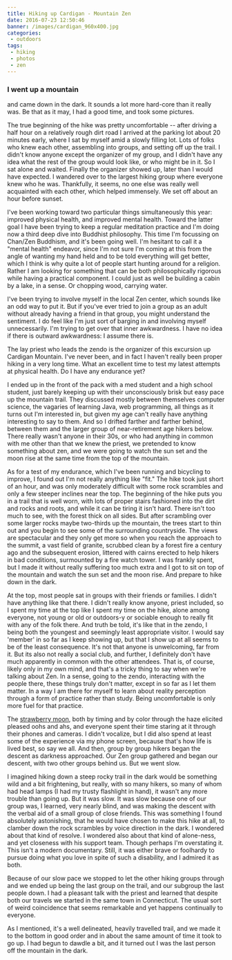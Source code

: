 ```yaml
---
title: Hiking up Cardigan - Mountain Zen
date: 2016-07-23 12:50:46
banner: /images/cardigan_960x400.jpg
categories:
 - outdoors
tags:
 - hiking
 - photos
 - zen
---
```

### I went up a mountain
and came down in the dark. It sounds a lot more hard-core than it really was. Be that as it may, I had a good time, and took some pictures.

<!--more-->

The true beginning of the hike was pretty uncomfortable -- after driving a half hour on a relatively rough dirt road I arrived at the parking lot about 20 minutes early, where I sat by myself amid a slowly filling lot. Lots of folks who knew each other, assembling into groups, and setting off up the trail. I didn't know anyone except the organizer of my group, and I didn't have any idea what the rest of the group would look like, or who might be in it. So I sat alone and waited. Finally the organizer showed up, later than I would have expected. I wandered over to the largest hiking group where everyone knew who he was. Thankfully, it seems, no one else was really well acquainted with each other, which helped immensely. We set off about an hour before sunset.

I've been working toward two particular things simultaneously this year: improved physical health, and improved mental health. Toward the latter goal I have been trying to keep a regular meditation practice and I'm doing now a third deep dive into Buddhist philosophy. This time I'm focussing on Chan/Zen Buddhism, and it's been going well. I'm hesitant to call it a "mental health" endeavor, since I'm not sure I'm coming at this from the angle of wanting my hand held and to be told everything will get better, which I think is why quite a lot of people start hunting around for a religion. Rather I am looking for something that can be both philosophically rigorous while having a practical component. I could just as well be building a cabin by a lake, in a sense. Or chopping wood, carrying water.

I've been trying to involve myself in the local Zen center, which sounds like an odd way to put it. But if you've ever tried to join a group as an adult without already having a friend in that group, you might understand the sentiment. I do feel like I'm just sort of barging in and involving myself unnecessarily. I'm trying to get over that inner awkwardness. I have no idea if there is outward awkwardness: I assume there is.

The lay priest who leads the zendo is the organizer of this excursion up Cardigan Mountain. I've never been, and in fact I haven't really been proper hiking in a very long time. What an excellent time to test my latest attempts at physical health. Do I have any endurance yet?

I ended up in the front of the pack with a med student and a high school student, just barely keeping up with their unconsciously brisk but easy pace up the mountain trail. They discussed mostly between themselves computer science, the vagaries of learning Java, web programming, all things as it turns out I'm interested in, but given my age can't really have anything interesting to say to them. And so I drifted farther and farther behind, between them and the larger group of near-retirement age hikers below. There really wasn't anyone in their 30s, or who had anything in common with me other than that we knew the priest, we pretended to know something about zen, and we were going to watch the sun set and the moon rise at the same time from the top of the mountain.

As for a test of my endurance, which I've been running and bicycling to improve, I found out I'm not really anything like "fit." The hike took just short of an hour, and was only moderately difficult with some rock scrambles and only a few steeper inclines near the top. The beginning of the hike puts you in a trail that is well worn, with lots of proper stairs fashioned into the dirt and rocks and roots, and while it can be tiring it isn't hard. There isn't too much to see, with the forest thick on all sides. But after scrambling over some larger rocks maybe two-thirds up the mountain, the trees start to thin out and you begin to see some of the surrounding countryside. The views are spectacular and they only get more so when you reach the approach to the summit, a vast field of granite, scrubbed clean by a forest fire a century ago and the subsequent erosion, littered with cairns erected to help hikers in bad conditions, surmounted by a fire watch tower. I was frankly spent, but I made it without really suffering too much extra and I got to sit on top of the mountain and watch the sun set and the moon rise. And prepare to hike down in the dark.

At the top, most people sat in groups with their friends or families. I didn't have anything like that there. I didn't really know anyone, priest included, so I spent my time at the top like I spent my time on the hike, alone among everyone, not young or old or outdoors-y or sociable enough to really fit with any of the folk there. And truth be told, it's like that in the zendo, I being both the youngest and seemingly least appropriate visitor. I would say 'member' in so far as I keep showing up, but that I show up at all seems to be of the least consequence. It's not that anyone is unwelcoming, far from it. But its also not really a social club, and further, I definitely don't have much apparently in common with the other attendees. That is, of course, likely only in my own mind, and that's a tricky thing to say when we're talking about Zen. In a sense, going to the zendo, interacting with the people there, these things truly don't matter, except in so far as I let them matter. In a way I am there for myself to learn about reality perception through a form of practice rather than study. Being uncomfortable is only more fuel for that practice.

The [strawberry moon](https://en.wiktionary.org/wiki/strawberry_moon), both by timing and by color through the haze elicited pleased oohs and ahs, and everyone spent their time staring at it through their phones and cameras. I didn't vocalize, but I did also spend at least some of the experience via my phone screen, because that's how life is lived best, so say we all. And then, group by group hikers began the descent as darkness approached. Our Zen group gathered and began our descent, with two other groups behind us. But we went slow.

I imagined hiking down a steep rocky trail in the dark would be something wild and a bit frightening, but really, with so many hikers, so many of whom had head lamps (I had my trusty flashlight in hand), it wasn't any more trouble than going up. But it was slow. It was slow because one of our group was, I learned, very nearly blind, and was making the descent with the verbal aid of a small group of close friends. This was something I found absolutely astonishing, that he would have chosen to make this hike at all, to clamber down the rock scrambles by voice direction in the dark. I wondered about that kind of resolve. I wondered also about that kind of alone-ness, and yet closeness with his support team. Though perhaps I'm overstating it. This isn't a modern documentary. Still, it was either brave or foolhardy to pursue doing what you love in spite of such a disability, and I admired it as both.

Because of our slow pace we stopped to let the other hiking groups through and we ended up being the last group on the trail, and our subgroup the last people down. I had a pleasant talk with the priest and learned that despite both our travels we started in the same town in Connecticut. The usual sort of weird coincidence that seems remarkable and yet happens continually to everyone.

As I mentioned, it's a well delineated, heavily travelled trail, and we made it to the bottom in good order and in about the same amount of time it took to go up. I had begun to dawdle a bit, and it turned out I was the last person off the mountain in the dark.
